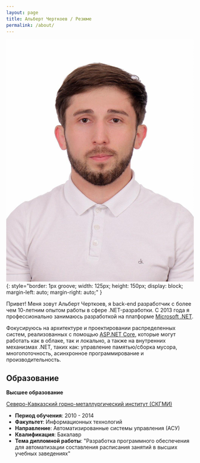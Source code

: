 ```yaml
---
layout: page
title: Альберт Черткоев / Резюме
permalink: /about/
---
```


![Альберт Черткоев]( /images/Im.jpg){: style="border: 1px groove; width: 125px; height: 150px; display: block; margin-left: auto; margin-right: auto;" }

Привет! Меня зовут Альберт Черткоев, я back-end разработчик с более чем 10-летним опытом работы в сфере .NET-разработки. 
С 2013 года я профессионально занимаюсь разработкой на платформе [Microsoft .NET](https://dotnet.microsoft.com/).

Фокусируюсь на архитектуре и проектировании распределенных систем, реализованных с помощью [ASP.NET Core](https://docs.microsoft.com/en-us/aspnet/core/), которые могут работать как в облаке, так и локально, а также на внутренних механизмах .NET, таких как: управление памятью/сборка мусора, многопоточность, асинхронное программирование и производительность.



## Образование

**Высшее образование**

[Северо-Кавказский горно-металлургический институт (СКГМИ)](https://www.skgmi-gtu.ru/)

- **Период обучения**: 2010 - 2014
- **Факультет**: Информационных технологий
- **Направление**: Автоматизированные системы управления (АСУ)
- **Квалификация**: Бакалавр
- **Тема дипломной работы**: "Разработка программного обеспечения для автоматизации составления расписания занятий в высших учебных заведениях"
